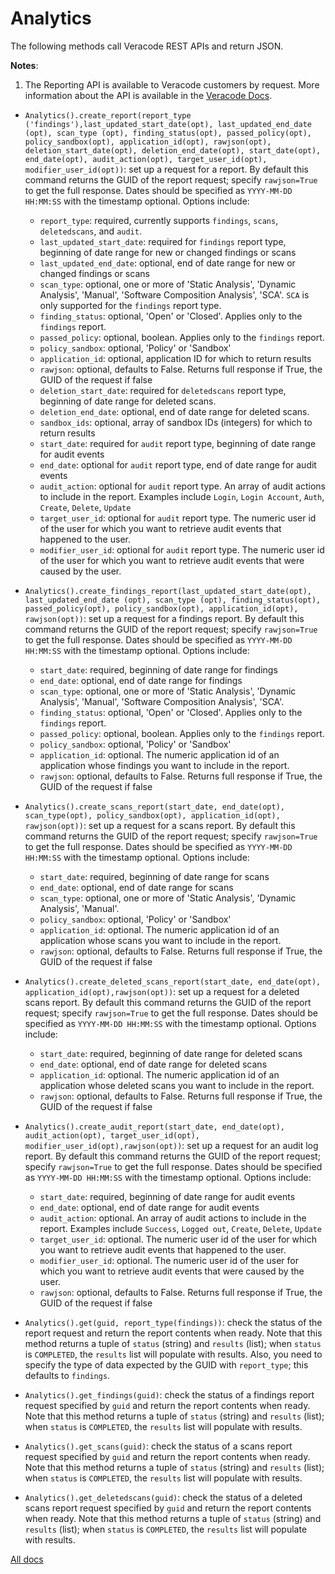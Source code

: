 # Analytics

The following methods call Veracode REST APIs and return JSON.

**Notes**:

1. The Reporting API is available to Veracode customers by request. More information about the API is available in the [Veracode Docs](https://docs.veracode.com/r/Reporting_REST_API).

- `Analytics().create_report(report_type ('findings'),last_updated_start_date(opt), last_updated_end_date (opt), scan_type (opt), finding_status(opt), passed_policy(opt), policy_sandbox(opt), application_id(opt), rawjson(opt), deletion_start_date(opt), deletion_end_date(opt), start_date(opt), end_date(opt), audit_action(opt), target_user_id(opt), modifier_user_id(opt))`: set up a request for a report. By default this command returns the GUID of the report request; specify `rawjson=True` to get the full response. Dates should be specified as `YYYY-MM-DD HH:MM:SS` with the timestamp optional. Options include:
  - `report_type`: required, currently supports `findings`, `scans`, `deletedscans`, and `audit`.
  - `last_updated_start_date`: required for `findings` report type, beginning of date range for new or changed findings or scans
  - `last_updated_end_date`: optional, end of date range for new or changed findings or scans
  - `scan_type`: optional, one or more of 'Static Analysis', 'Dynamic Analysis', 'Manual', 'Software Composition Analysis', 'SCA'. `SCA` is only supported for the `findings` report type.
  - `finding_status`: optional, 'Open' or 'Closed'. Applies only to the `findings` report.
  - `passed_policy`: optional, boolean. Applies only to the `findings` report.
  - `policy_sandbox`: optional, 'Policy' or 'Sandbox'
  - `application_id`: optional, application ID for which to return results
  - `rawjson`: optional, defaults to False. Returns full response if True, the GUID of the request if false
  - `deletion_start_date`: required for `deletedscans` report type, beginning of date range for deleted scans.
  - `deletion_end_date`: optional, end of date range for deleted scans.
  - `sandbox_ids`: optional, array of sandbox IDs (integers) for which to return results
  - `start_date`: required for `audit` report type, beginning of date range for audit events
  - `end_date`: optional for `audit` report type, end of date range for audit events
  - `audit_action`: optional for `audit` report type. An array of audit actions to include in the report. Examples include `Login`, `Login Account`, `Auth`, `Create`, `Delete`, `Update`
  - `target_user_id`: optional for `audit` report type. The numeric user id of the user for which you want to retrieve audit events that happened to the user.
  - `modifier_user_id`: optional for `audit` report type. The numeric user id of the user for which you want to retrieve audit events that were caused by the user.

- `Analytics().create_findings_report(last_updated_start_date(opt), last_updated_end_date (opt), scan_type (opt), finding_status(opt), passed_policy(opt), policy_sandbox(opt), application_id(opt), rawjson(opt))`: set up a request for a findings report. By default this command returns the GUID of the report request; specify `rawjson=True` to get the full response. Dates should be specified as `YYYY-MM-DD HH:MM:SS` with the timestamp optional. Options include:
  - `start_date`: required, beginning of date range for findings
  - `end_date`: optional, end of date range for findings
   - `scan_type`: optional, one or more of 'Static Analysis', 'Dynamic Analysis', 'Manual', 'Software Composition Analysis', 'SCA'.
  - `finding_status`: optional, 'Open' or 'Closed'. Applies only to the `findings` report.
  - `passed_policy`: optional, boolean. Applies only to the `findings` report.
  - `policy_sandbox`: optional, 'Policy' or 'Sandbox'
  - `application_id`: optional. The numeric application id of an application whose findings you want to include in the report.
  - `rawjson`: optional, defaults to False. Returns full response if True, the GUID of the request if false

- `Analytics().create_scans_report(start_date, end_date(opt), scan_type(opt), policy_sandbox(opt), application_id(opt), rawjson(opt))`: set up a request for a scans report. By default this command returns the GUID of the report request; specify `rawjson=True` to get the full response. Dates should be specified as `YYYY-MM-DD HH:MM:SS` with the timestamp optional. Options include:
  - `start_date`: required, beginning of date range for scans
  - `end_date`: optional, end of date range for scans
  - `scan_type`: optional, one or more of 'Static Analysis', 'Dynamic Analysis', 'Manual'.
  - `policy_sandbox`: optional, 'Policy' or 'Sandbox'
  - `application_id`: optional. The numeric application id of an application whose scans you want to include in the report.
  - `rawjson`: optional, defaults to False. Returns full response if True, the GUID of the request if false

- `Analytics().create_deleted_scans_report(start_date, end_date(opt), application_id(opt),rawjson(opt))`: set up a request for a deleted scans report. By default this command returns the GUID of the report request; specify `rawjson=True` to get the full response. Dates should be specified as `YYYY-MM-DD HH:MM:SS` with the timestamp optional. Options include:
  - `start_date`: required, beginning of date range for deleted scans
  - `end_date`: optional, end of date range for deleted scans
  - `application_id`: optional. The numeric application id of an application whose deleted scans you want to include in the report.
  - `rawjson`: optional, defaults to False. Returns full response if True, the GUID of the request if false

- `Analytics().create_audit_report(start_date, end_date(opt), audit_action(opt), target_user_id(opt),                         modifier_user_id(opt),rawjson(opt))`: set up a request for an audit log report. By default this command returns the GUID of the report request; specify `rawjson=True` to get the full response. Dates should be specified as `YYYY-MM-DD HH:MM:SS` with the timestamp optional. Options include:
  - `start_date`: required, beginning of date range for audit events
  - `end_date`: optional, end of date range for audit events
  - `audit_action`: optional. An array of audit actions to include in the report. Examples include `Success`, `Logged out`, `Create`, `Delete`, `Update`
  - `target_user_id`: optional. The numeric user id of the user for which you want to retrieve audit events that happened to the user.
  - `modifier_user_id`: optional. The numeric user id of the user for which you want to retrieve audit events that were caused by the user.
  - `rawjson`: optional, defaults to False. Returns full response if True, the GUID of the request if false

- `Analytics().get(guid, report_type(findings))`: check the status of the report request and return the report contents when ready. Note that this method returns a tuple of `status` (string) and `results` (list); when `status` is `COMPLETED`, the `results` list will populate with results. Also, you need to specify the type of data expected by the GUID with `report_type`; this defaults to `findings`.

- `Analytics().get_findings(guid)`: check the status of a findings report request specified by `guid` and return the report contents when ready. Note that this method returns a tuple of `status` (string) and `results` (list); when `status` is `COMPLETED`, the `results` list will populate with results. 

- `Analytics().get_scans(guid)`: check the status of a scans report request specified by `guid` and return the report contents when ready. Note that this method returns a tuple of `status` (string) and `results` (list); when `status` is `COMPLETED`, the `results` list will populate with results. 

- `Analytics().get_deletedscans(guid)`: check the status of a deleted scans report request specified by `guid` and return the report contents when ready. Note that this method returns a tuple of `status` (string) and `results` (list); when `status` is `COMPLETED`, the `results` list will populate with results. 

[All docs](docs.md)
